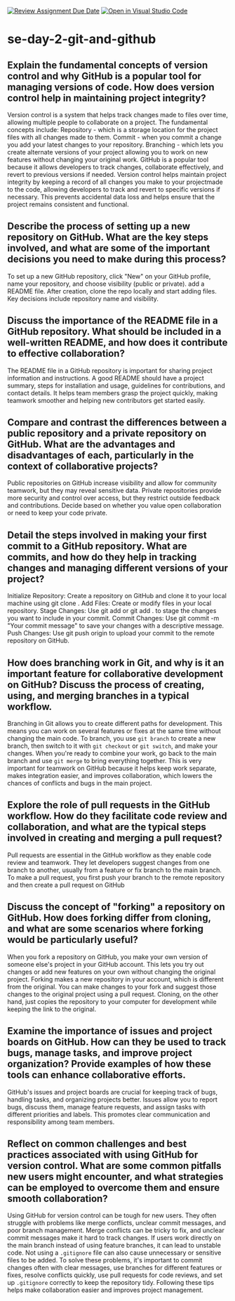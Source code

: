 [![Review Assignment Due Date](https://classroom.github.com/assets/deadline-readme-button-22041afd0340ce965d47ae6ef1cefeee28c7c493a6346c4f15d667ab976d596c.svg)](https://classroom.github.com/a/8wgCKhpZ)
[![Open in Visual Studio Code](https://classroom.github.com/assets/open-in-vscode-2e0aaae1b6195c2367325f4f02e2d04e9abb55f0b24a779b69b11b9e10269abc.svg)](https://classroom.github.com/online_ide?assignment_repo_id=15589183&assignment_repo_type=AssignmentRepo)
# se-day-2-git-and-github
## Explain the fundamental concepts of version control and why GitHub is a popular tool for managing versions of code. How does version control help in maintaining project integrity? 
Version control is a system that helps track changes made to files over time, allowing multiple people to collaborate on a project. The fundamental concepts include: Repository - which is a storage location for the project files with all changes made to them.
Commit - when you commit a change you add your latest changes to your repository.
Branching - which lets you create alternate versions of your project allowing you to work on new features without changing your original work.
GitHub is a popular tool because it allows developers to track changes, collaborate effectively, and revert to previous versions if needed.
Version control helps maintain project integrity by keeping a record of all changes you make to your projectmade to the code, allowing developers to track and revert to specific versions if necessary. This prevents accidental data loss and helps ensure that the project remains consistent and functional.



## Describe the process of setting up a new repository on GitHub. What are the key steps involved, and what are some of the important decisions you need to make during this process?
To set up a new GitHub repository, click "New" on your GitHub profile, name your repository, and choose visibility (public or private). add a README file. After creation, clone the repo locally and start adding files. Key decisions include repository name and visibility.

## Discuss the importance of the README file in a GitHub repository. What should be included in a well-written README, and how does it contribute to effective collaboration?
The README file in a GitHub repository is important for sharing project information and instructions. A good README should have a project summary, steps for installation and usage, guidelines for contributions, and contact details. It helps team members grasp the project quickly, making teamwork smoother and helping new contributors get started easily.

## Compare and contrast the differences between a public repository and a private repository on GitHub. What are the advantages and disadvantages of each, particularly in the context of collaborative projects?
Public repositories on GitHub increase visibility and allow for community teamwork, but they may reveal sensitive data. Private repositories provide more security and control over access, but they restrict outside feedback and contributions. Decide based on whether you value open collaboration or need to keep your code private.

## Detail the steps involved in making your first commit to a GitHub repository. What are commits, and how do they help in tracking changes and managing different versions of your project?
Initialize Repository: Create a repository on GitHub and clone it to your local machine using git clone <repository-URL>.
Add Files: Create or modify files in your local repository.
Stage Changes: Use git add <filename> or git add . to stage the changes you want to include in your commit.
Commit Changes: Use git commit -m "Your commit message" to save your changes with a descriptive message.
Push Changes: Use git push origin <branch-name> to upload your commit to the remote repository on GitHub.

## How does branching work in Git, and why is it an important feature for collaborative development on GitHub? Discuss the process of creating, using, and merging branches in a typical workflow.
Branching in Git allows you to create different paths for development. This means you can work on several features or fixes at the same time without changing the main code. To branch, you use `git branch` to create a new branch, then switch to it with `git checkout` or `git switch`, and make your changes. When you're ready to combine your work, go back to the main branch and use `git merge` to bring everything together. This is very important for teamwork on GitHub because it helps keep work separate, makes integration easier, and improves collaboration, which lowers the chances of conflicts and bugs in the main project.

## Explore the role of pull requests in the GitHub workflow. How do they facilitate code review and collaboration, and what are the typical steps involved in creating and merging a pull request?

Pull requests are essential in the GitHub workflow as they enable code review and teamwork. They let developers suggest changes from one branch to another, usually from a feature or fix branch to the main branch. To make a pull request, you first push your branch to the remote repository and then create a pull request on GitHub


## Discuss the concept of "forking" a repository on GitHub. How does forking differ from cloning, and what are some scenarios where forking would be particularly useful?
When you fork a repository on GitHub, you make your own version of someone else's project in your GitHub account. This lets you try out changes or add new features on your own without changing the original project.
Forking makes a new repository in your account, which is different from the original. You can make changes to your fork and suggest those changes to the original project using a pull request. Cloning, on the other hand, just copies the repository to your computer for development while keeping the link to the original.

## Examine the importance of issues and project boards on GitHub. How can they be used to track bugs, manage tasks, and improve project organization? Provide examples of how these tools can enhance collaborative efforts.
GitHub's issues and project boards are crucial for keeping track of bugs, handling tasks, and organizing projects better. Issues allow you to report bugs, discuss them, manage feature requests, and assign tasks with different priorities and labels. This promotes clear communication and responsibility among team members.

## Reflect on common challenges and best practices associated with using GitHub for version control. What are some common pitfalls new users might encounter, and what strategies can be employed to overcome them and ensure smooth collaboration?

Using GitHub for version control can be tough for new users. They often struggle with problems like merge conflicts, unclear commit messages, and poor branch management. Merge conflicts can be tricky to fix, and unclear commit messages make it hard to track changes. If users work directly on the main branch instead of using feature branches, it can lead to unstable code. Not using a `.gitignore` file can also cause unnecessary or sensitive files to be added. To solve these problems, it's important to commit changes often with clear messages, use branches for different features or fixes, resolve conflicts quickly, use pull requests for code reviews, and set up `.gitignore` correctly to keep the repository tidy. Following these tips helps make collaboration easier and improves project management.
